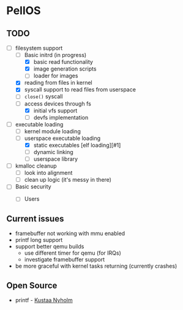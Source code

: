 # PellOS

## TODO
- [ ] filesystem support
  - [ ] Basic initrd (in progress)
    - [x] basic read functionality
    - [x] image generation scripts
    - [ ] loader for images
  - [x] reading from files in kernel
  - [x] syscall support to read files from userspace
  - [ ] `close()` syscall
  - [ ] access devices through fs
    - [x] initial vfs support
    - [ ] devfs implementation
- [ ] executable loading
  - [ ] kernel module loading
  - [ ] userspace executable loading
    - [x] static executables [elf loading][#1]
    - [ ] dynamic linking
    - [ ] userspace library
- [ ] kmalloc cleanup
  - [ ] look into alignment
  - [ ] clean up logic (it's messy in there)
- [ ] Basic security
  - [ ] Users


## Current issues
* framebuffer not working with mmu enabled
* printf long support
* support better qemu builds
  * use different timer for qemu (for IRQs)
  * investigate framebuffer support
* be more graceful with kernel tasks returning (currently crashes)

## Open Source
* printf - [Kustaa Nyholm](http://www.sparetimelabs.com/tinyprintf/tinyprintf.php)